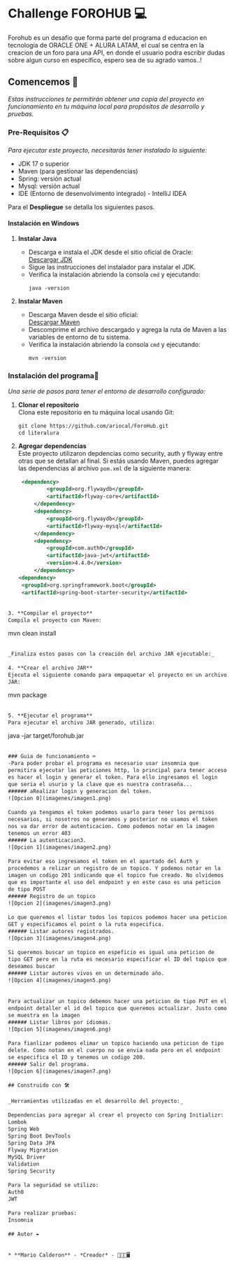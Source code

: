# Challenge FOROHUB 💻

Forohub es un desafio que forma parte del programa d educacion en tecnologia de ORACLE ONE + ALURA LATAM, el cual se centra en la creacion de un foro para una API, en donde el usuario podra escribir dudas sobre algun curso en especifico, espero sea de su agrado vamos..!

## Comencemos 🚀

_Estas instrucciones te permitirán obtener una copia del proyecto en funcionamiento en tu máquina local para propósitos de desarrollo y pruebas._

### Pre-Requisitos 📋

_Para ejecutar este proyecto, necesitarás tener instalado lo siguiente:_

- JDK 17 o superior
- Maven (para gestionar las dependencias)
- Spring: versión actual
- Mysql: versión actual
- IDE (Entorno de desenvolvimento integrado) - IntelliJ IDEA

Para el **Despliegue** se detalla los siguientes pasos.
#### Instalación en Windows

1. **Instalar Java**
    - Descarga e instala el JDK desde el sitio oficial de Oracle:  
      [Descargar JDK](https://www.oracle.com/java/technologies/javase-jdk21-downloads.html)
    - Sigue las instrucciones del instalador para instalar el JDK.
    - Verifica la instalación abriendo la consola `cmd` y ejecutando:
      ```
      java -version
      ```

2. **Instalar Maven**
    - Descarga Maven desde el sitio oficial:  
      [Descargar Maven](https://maven.apache.org/download.cgi)
    - Descomprime el archivo descargado y agrega la ruta de Maven a las variables de entorno de tu sistema.
    - Verifica la instalación abriendo la consola `cmd` y ejecutando:
      ```
      mvn -version
      ```

### Instalación del programa🔧

_Una serie de pasos para tener el entorno de desarrollo configurado:_

1. **Clonar el repositorio**  
   Clona este repositorio en tu máquina local usando Git:
   ```
   git clone https://github.com/ariocal/ForoHub.git
   cd literalura
   ```

2. **Agregar dependencias**  
   Este proyecto utilizaron depdencias como security, auth y flyway entre otras que se detallan al final. Si estás usando Maven, puedes agregar las dependencias al archivo `pom.xml` de la siguiente manera:

   ```xml
	<dependency>
			<groupId>org.flywaydb</groupId>
			<artifactId>flyway-core</artifactId>
		</dependency>
		<dependency>
			<groupId>org.flywaydb</groupId>
			<artifactId>flyway-mysql</artifactId>
		</dependency>
		<dependency>
			<groupId>com.auth0</groupId>
			<artifactId>java-jwt</artifactId>
			<version>4.4.0</version>
		</dependency>
   <dependency>
    <groupId>org.springframework.boot</groupId>
    <artifactId>spring-boot-starter-security</artifactId>
</dependency>

   
   ```

3. **Compilar el proyecto**  
   Compila el proyecto con Maven:
   ```
   mvn clean install
   ```

_Finaliza estos pasos con la creación del archivo JAR ejecutable:_

4. **Crear el archivo JAR**  
   Ejecuta el siguiente comando para empaquetar el proyecto en un archivo JAR:
   ```
   mvn package
   ```

5. **Ejecutar el programa**  
   Para ejecutar el archivo JAR generado, utiliza:
   ```
   java -jar target/forohub.jar
   ```

### Guia de funcionamiento ⌨️
-Para poder probar el programa es necesario usar insomnia que permitira ejecutar las peticiones http, lo principal para tener acceso es hacer el login y generar el token. Para ello ingresamos el login que seria el usurio y la clave que es nuestra contraseña...
###### aRealizar login y generacion del token.
![Opcion 0](imagenes/imagen1.png)

Cuando ya tengamos el token podemos usarlo para tener los permisos necesarios, si nosotros no generamos y posterior no usamos el token nos va dar error de autenticacion. Como podemos notar en la imagen tenemos un error 403
###### La autenticacion3.
![Opcion 1](imagenes/imagen2.png) 
 
Para evitar eso ingresamos el token en el apartado del Auth y procedemos a relizar un registro de un topico. Y podemos notar en la imagen un codigo 201 indicando que el topico fue creado. No olvidemos que es importante el uso del endpoint y en este caso es una peticion de tipo POST
###### Registro de un topico
![Opcion 2](imagenes/imagen3.png)

Lo que queremos el listar todos los topicos podemos hacer una peticion GET y especificamos el point o la ruta especifica.
###### Listar autores registrados.
![Opcion 3](imagenes/imagen4.png)

Si queremos buscar un topico en espeficio es igual una peticion de tipo GET pero en la ruta es necesario especificar el ID del topico que deseamos buscar
###### Listar autores vivos en un determinado año.
![Opcion 4](imagenes/imagen5.png)


Para actualizar un topico debemos hacer una peticion de tipo PUT en el endpoint detaller el id del topico que queremos actualizar. Justo como se muestra en la imagen
###### Listar libros por idiomas.
![Opcion 5](imagenes/imagen6.png)

Para fianlizar podemos elimar un topico haciendo una peticion de tipo delete. Como notan en el cuerpo no se envia nada pero en el endpoint se especifica el ID y tenemos un codigo 200.
###### Salir del programa.
![Opcion 6](imagenes/imagen7.png)

## Construido con 🛠️

_Herramientas utilizadas en el desarrollo del proyecto:_

Dependencias para agregar al crear el proyecto con Spring Initializr:
Lombok
Spring Web
Spring Boot DevTools
Spring Data JPA
Flyway Migration
MySQL Driver
Validation
Spring Security

Para la seguridad se utilizo:
 Auth0
 JWT

Para realizar pruebas:
Insomnia

## Autor ✒️


* **Mario Calderon** - *Creador* - 👨🏽‍💻🖥️
